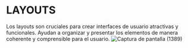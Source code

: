 # LAYOUTS
Los layouts son cruciales para crear interfaces de usuario atractivas y funcionales. Ayudan a organizar y presentar los elementos de manera coherente y comprensible para el usuario.
![Captura de pantalla (1389)](https://github.com/RonaldVictores/PAG/assets/168298550/686af792-e6f3-4584-b19f-2223ed655731)
